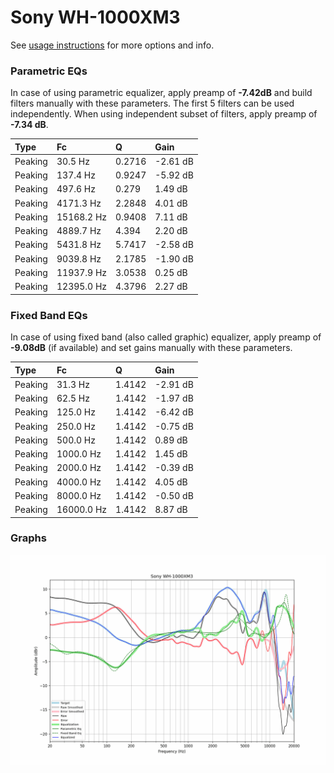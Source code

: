 # Sony WH-1000XM3
See [usage instructions](https://github.com/jaakkopasanen/AutoEq#usage) for more options and info.

### Parametric EQs
In case of using parametric equalizer, apply preamp of **-7.42dB** and build filters manually
with these parameters. The first 5 filters can be used independently.
When using independent subset of filters, apply preamp of **-7.34 dB**.

| Type    | Fc         |      Q | Gain     |
|:--------|:-----------|:-------|:---------|
| Peaking | 30.5 Hz    | 0.2716 | -2.61 dB |
| Peaking | 137.4 Hz   | 0.9247 | -5.92 dB |
| Peaking | 497.6 Hz   | 0.279  | 1.49 dB  |
| Peaking | 4171.3 Hz  | 2.2848 | 4.01 dB  |
| Peaking | 15168.2 Hz | 0.9408 | 7.11 dB  |
| Peaking | 4889.7 Hz  | 4.394  | 2.20 dB  |
| Peaking | 5431.8 Hz  | 5.7417 | -2.58 dB |
| Peaking | 9039.8 Hz  | 2.1785 | -1.90 dB |
| Peaking | 11937.9 Hz | 3.0538 | 0.25 dB  |
| Peaking | 12395.0 Hz | 4.3796 | 2.27 dB  |

### Fixed Band EQs
In case of using fixed band (also called graphic) equalizer, apply preamp of **-9.08dB**
(if available) and set gains manually with these parameters.

| Type    | Fc         |      Q | Gain     |
|:--------|:-----------|:-------|:---------|
| Peaking | 31.3 Hz    | 1.4142 | -2.91 dB |
| Peaking | 62.5 Hz    | 1.4142 | -1.97 dB |
| Peaking | 125.0 Hz   | 1.4142 | -6.42 dB |
| Peaking | 250.0 Hz   | 1.4142 | -0.75 dB |
| Peaking | 500.0 Hz   | 1.4142 | 0.89 dB  |
| Peaking | 1000.0 Hz  | 1.4142 | 1.45 dB  |
| Peaking | 2000.0 Hz  | 1.4142 | -0.39 dB |
| Peaking | 4000.0 Hz  | 1.4142 | 4.05 dB  |
| Peaking | 8000.0 Hz  | 1.4142 | -0.50 dB |
| Peaking | 16000.0 Hz | 1.4142 | 8.87 dB  |

### Graphs
![](./Sony%20WH-1000XM3.png)